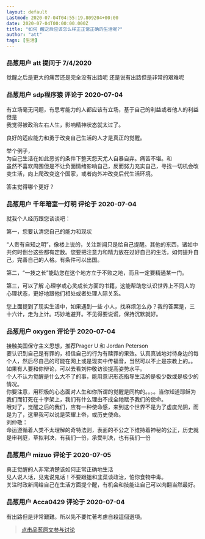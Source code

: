 ```yaml
---
layout: default
Lastmod: 2020-07-04T04:55:19.809204+00:00
date: 2020-07-04T00:00:00.000Z
title: "如何 醒之后应该怎么样正正常正确的生活呢?"
author: "att"
tags: [生活]
---
```



### 品葱用户 **att** 提问于 7/4/2020
    
觉醒之后是更大的痛苦还是完全没有出路呢 还是说有出路但是非常的艰难呢
    
                

### 品葱用户 **sdp程序猿** 评论于 2020-07-04
        
有立场毫无问题，有思考能力的人都应该有立场，基于自己的利益或者他人的利益  
但是  
我觉得被政治左右人生，影响精神状态就太过了。  
  
良好的适应能力和勇于改变自己生活的人才是真正的觉醒。  
  
举个例子，  
为自己生活在如此恶劣的条件下整天怨天尤人自暴自弃。痛苦不堪。和  
虽然不喜欢周围但是不让负面情绪影响自己，反而努力充实自己，寻找一切机会改变生活，向上爬改变这个国家，或者向外冲改变后代生活环境。  
  
答主觉得哪个更好？
        
                

### 品葱用户 **千年暗室一灯明** 评论于 2020-07-04
        
就我个人经历跟您谈谈吧：  
  
第一，您要认清您自己的能力和现状  
  
“人贵有自知之明”，像楼上说的，关注新闻只是给自己提醒。其他的东西，诸如中共何时倒台这些都有定数。您要把注意力和精力放在过好自己的生活，如何提升自己，完善自己的人格。有条件可以出国。  
  
第二，“一技之长”能助您在这个地方立于不败之地，而且一定要精通某一门。  
  
第三，可以了解 心理学或心灵成长方面的书籍，这能帮助您认识世界上不同人的心理状态，更好地跟他们相处或者处理人际关系。  
  
您上面提到了现实生活中，如果遇到一些 小人，找麻烦怎么办？我的答案是，三十六计，走为上计。巧妙地避开。不见得要说谎，保持沉默就好。
        
                

### 品葱用户 **oxygen** 评论于 2020-07-04
        
接触美国保守主义思想，推荐Prager U 和 Jordan Peterson  
要认识到自己是有罪的，相信自己的行为有赎罪的果效。认真真诚地对待身边的每个人，然后尽自己的可能在网上或是现实中传福音，当然可以不止是宗教上的。。如果有人要和你辩论，可以去看刘仲敬访谈提高姿势水平。  
个人不认为觉醒是什么大不了的事，能用意识形态指导生活的是极少数或是极少的情况。  
你要注意，用积极的心态面对人生和你所谓的觉醒是同构的。。。。当你知道耶稣为我们而钉死在十字架上，我们有什么理由不成全祂赋予我们的使命。  
哦对了，觉醒之后的我们，应有一种使命感，来到这个世界不是为了虚度光阴，而是为了，这里我可以说是荣耀上帝，或历史使命。  
刘仲敬：  
命运遵循着人类不太理解的奇特法则，表面的不公之下维持着神秘的公正，历史就是审判庭，草拟判决，有我们一份，承受判决，也有我们一份
        
                

### 品葱用户 **mizuo** 评论于 2020-07-05
        
真正觉醒的人非常清楚该如何正常正确地生活  
见人说人话，见鬼说鬼话！不要跟蛆和韭菜谈政治，怕你食物中毒。  
关注时政新闻给自己在生活方面提个醒，有机会和技能让自己可以肉翻当然最好。
        
                

### 品葱用户 **Acca0429** 评论于 2020-07-04
        
有出路但是非常艱難。所以先不要忙著考慮自殺這個選項。
        
                





> [点击品葱原文参与讨论](https://pincong.rocks/question/28068)

